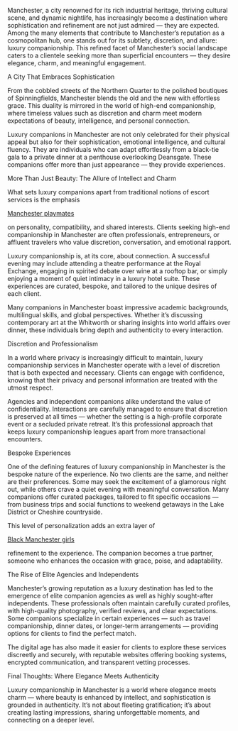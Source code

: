 Manchester, a city renowned for its rich industrial heritage, thriving cultural scene, and dynamic nightlife, has increasingly become a destination where sophistication and refinement are not just admired — they are expected. Among the many elements that contribute to Manchester’s reputation as a cosmopolitan hub, one stands out for its subtlety, discretion, and allure: luxury companionship. This refined facet of Manchester’s social landscape caters to a clientele seeking more than superficial encounters — they desire elegance, charm, and meaningful engagement.

A City That Embraces Sophistication

From the cobbled streets of the Northern Quarter to the polished boutiques of Spinningfields, Manchester blends the old and the new with effortless grace. This duality is mirrored in the world of high-end companionship, where timeless values such as discretion and charm meet modern expectations of beauty, intelligence, and personal connection.

Luxury companions in Manchester are not only celebrated for their physical appeal but also for their sophistication, emotional intelligence, and cultural fluency. They are individuals who can adapt effortlessly from a black-tie gala to a private dinner at a penthouse overlooking Deansgate. These companions offer more than just appearance — they provide experiences.

More Than Just Beauty: The Allure of Intellect and Charm

What sets luxury companions apart from traditional notions of escort services is the emphasis <p><a href="https://www.playmatesescorts.co.uk/">Manchester playmates</a></p> on personality, compatibility, and shared interests. Clients seeking high-end companionship in Manchester are often professionals, entrepreneurs, or affluent travelers who value discretion, conversation, and emotional rapport.

Luxury companionship is, at its core, about connection. A successful evening may include attending a theatre performance at the Royal Exchange, engaging in spirited debate over wine at a rooftop bar, or simply enjoying a moment of quiet intimacy in a luxury hotel suite. These experiences are curated, bespoke, and tailored to the unique desires of each client.

Many companions in Manchester boast impressive academic backgrounds, multilingual skills, and global perspectives. Whether it’s discussing contemporary art at the Whitworth or sharing insights into world affairs over dinner, these individuals bring depth and authenticity to every interaction.

Discretion and Professionalism

In a world where privacy is increasingly difficult to maintain, luxury companionship services in Manchester operate with a level of discretion that is both expected and necessary. Clients can engage with confidence, knowing that their privacy and personal information are treated with the utmost respect.

Agencies and independent companions alike understand the value of confidentiality. Interactions are carefully managed to ensure that discretion is preserved at all times — whether the setting is a high-profile corporate event or a secluded private retreat. It’s this professional approach that keeps luxury companionship leagues apart from more transactional encounters.

Bespoke Experiences

One of the defining features of luxury companionship in Manchester is the bespoke nature of the experience. No two clients are the same, and neither are their preferences. Some may seek the excitement of a glamorous night out, while others crave a quiet evening with meaningful conversation. Many companions offer curated packages, tailored to fit specific occasions — from business trips and social functions to weekend getaways in the Lake District or Cheshire countryside.

This level of personalization adds an extra layer of <p><a href="https://www.playmatesescorts.co.uk/black-british-ebony-escorts-in-manchester-so-damn-hot/">Black Manchester girls</a></p> refinement to the experience. The companion becomes a true partner, someone who enhances the occasion with grace, poise, and adaptability.

The Rise of Elite Agencies and Independents

Manchester’s growing reputation as a luxury destination has led to the emergence of elite companion agencies as well as highly sought-after independents. These professionals often maintain carefully curated profiles, with high-quality photography, verified reviews, and clear expectations. Some companions specialize in certain experiences — such as travel companionship, dinner dates, or longer-term arrangements — providing options for clients to find the perfect match.

The digital age has also made it easier for clients to explore these services discreetly and securely, with reputable websites offering booking systems, encrypted communication, and transparent vetting processes.

Final Thoughts: Where Elegance Meets Authenticity

Luxury companionship in Manchester is a world where elegance meets charm — where beauty is enhanced by intellect, and sophistication is grounded in authenticity. It’s not about fleeting gratification; it’s about creating lasting impressions, sharing unforgettable moments, and connecting on a deeper level.
